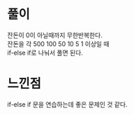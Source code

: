 # 풀이
잔돈이 0이 아닐때까지 무한반복한다.  
잔돈을 각 500 100 50 10 5 1 이상일 때  
if-else if로 나눠서 풀면 된다.  

# 느낀점  
if-else if 문을 연습하는데 좋은 문제인 것 같다.  
